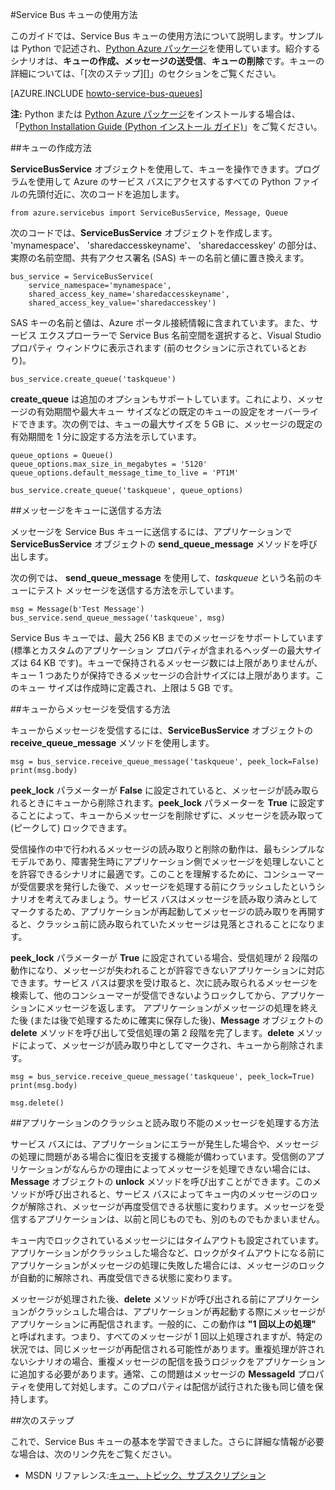 <properties 
	pageTitle="Service Bus キューの使用方法 (Python) - Azure" 
	description="Python から Azure Service Bus キューを使用する方法を説明します。" 
	services="service-bus" 
	documentationCenter="python" 
	authors="huguesv" 
	manager="timlt" 
	editor=""/>

<tags 
	ms.service="service-bus" 
	ms.workload="tbd" 
	ms.tgt_pltfrm="na" 
	ms.devlang="python" 
	ms.topic="article" 
	ms.date="02/10/2015" 
	ms.author="huvalo"/>




#Service Bus キューの使用方法

このガイドでは、Service Bus キューの使用方法について説明します。サンプルは Python で記述され、[Python Azure パッケージ][]を使用しています。紹介するシナリオは、**キューの作成、メッセージの送受信**、**キューの削除**です。キューの詳細については、「[次のステップ][]」のセクションをご覧ください。

[AZURE.INCLUDE [howto-service-bus-queues](../includes/howto-service-bus-queues.md)]

**注:** Python または [Python Azure パッケージ][]をインストールする場合は、「[Python Installation Guide (Python インストール ガイド)](python-how-to-install.md)」をご覧ください。


##キューの作成方法

**ServiceBusService** オブジェクトを使用して、キューを操作できます。プログラムを使用して Azure のサービス バスにアクセスするすべての Python ファイルの先頭付近に、次のコードを追加します。

	from azure.servicebus import ServiceBusService, Message, Queue

次のコードでは、**ServiceBusService** オブジェクトを作成します。 'mynamespace'、 'sharedaccesskeyname'、 'sharedaccesskey' の部分は、実際の名前空間、共有アクセス署名 (SAS) キーの名前と値に置き換えます。

	bus_service = ServiceBusService(
		service_namespace='mynamespace',
		shared_access_key_name='sharedaccesskeyname',
		shared_access_key_value='sharedaccesskey')

SAS キーの名前と値は、Azure ポータル接続情報に含まれています。また、サービス エクスプローラーで Service Bus 名前空間を選択すると、Visual Studio プロパティ ウィンドウに表示されます (前のセクションに示されているとおり)。

	bus_service.create_queue('taskqueue')

**create_queue** は追加のオプションもサポートしています。これにより、メッセージの有効期間や最大キュー サイズなどの既定のキューの設定をオーバーライドできます。次の例では、キューの最大サイズを 5 GB に、メッセージの既定の有効期間を 1 分に設定する方法を示しています。

	queue_options = Queue()
	queue_options.max_size_in_megabytes = '5120'
	queue_options.default_message_time_to_live = 'PT1M'

	bus_service.create_queue('taskqueue', queue_options)

##メッセージをキューに送信する方法

メッセージを Service Bus キューに送信するには、アプリケーションで **ServiceBusService** オブジェクトの **send\_queue\_message** メソッドを呼び出します。

次の例では、 **send\_queue\_message** を使用して、*taskqueue* という名前のキューにテスト メッセージを送信する方法を示しています。

	msg = Message(b'Test Message')
	bus_service.send_queue_message('taskqueue', msg)

Service Bus キューでは、最大 256 KB までのメッセージをサポートしています (標準とカスタムのアプリケーション プロパティが含まれるヘッダーの最大サイズは 64 KB です)。キューで保持されるメッセージ数には上限がありませんが、キュー 1 つあたりが保持できるメッセージの合計サイズには上限があります。このキュー サイズは作成時に定義され、上限は 5 GB です。

##キューからメッセージを受信する方法

キューからメッセージを受信するには、**ServiceBusService** オブジェクトの **receive\_queue\_message** メソッドを使用します。

	msg = bus_service.receive_queue_message('taskqueue', peek_lock=False)
	print(msg.body)

**peek\_lock** パラメーターが **False** に設定されていると、メッセージが読み取られるときにキューから削除されます。**peek\_lock** パラメーターを **True** に設定することによって、キューからメッセージを削除せずに、メッセージを読み取って (ピークして) ロックできます。

受信操作の中で行われるメッセージの読み取りと削除の動作は、最もシンプルなモデルであり、障害発生時にアプリケーション側でメッセージを処理しないことを許容できるシナリオに最適です。このことを理解するために、コンシューマーが受信要求を発行した後で、メッセージを処理する前にクラッシュしたというシナリオを考えてみましょう。サービス バスはメッセージを読み取り済みとしてマークするため、アプリケーションが再起動してメッセージの読み取りを再開すると、クラッシュ前に読み取られていたメッセージは見落とされることになります。


**peek\_lock** パラメーターが **True** に設定されている場合、受信処理が 2 段階の動作になり、メッセージが失われることが許容できないアプリケーションに対応できます。サービス バスは要求を受け取ると、次に読み取られるメッセージを検索して、他のコンシューマーが受信できないようロックしてから、アプリケーションにメッセージを返します。
アプリケーションがメッセージの処理を終えた後 (または後で処理するために確実に保存した後)、**Message** オブジェクトの **delete** メソッドを呼び出して受信処理の第 2 段階を完了します。**delete** メソッドによって、メッセージが読み取り中としてマークされ、キューから削除されます。

	msg = bus_service.receive_queue_message('taskqueue', peek_lock=True)
	print(msg.body)

	msg.delete()

##アプリケーションのクラッシュと読み取り不能のメッセージを処理する方法

サービス バスには、アプリケーションにエラーが発生した場合や、メッセージの処理に問題がある場合に復旧を支援する機能が備わっています。受信側のアプリケーションがなんらかの理由によってメッセージを処理できない場合には、**Message** オブジェクトの **unlock** メソッドを呼び出すことができます。このメソッドが呼び出されると、サービス バスによってキュー内のメッセージのロックが解除され、メッセージが再度受信できる状態に変わります。メッセージを受信するアプリケーションは、以前と同じものでも、別のものでもかまいません。

キュー内でロックされているメッセージにはタイムアウトも設定されています。アプリケーションがクラッシュした場合など、ロックがタイムアウトになる前にアプリケーションがメッセージの処理に失敗した場合には、メッセージのロックが自動的に解除され、再度受信できる状態に変わります。

メッセージが処理された後、**delete** メソッドが呼び出される前にアプリケーションがクラッシュした場合は、アプリケーションが再起動する際にメッセージがアプリケーションに再配信されます。一般的に、この動作は **"1 回以上の処理"** と呼ばれます。つまり、すべてのメッセージが 1 回以上処理されますが、特定の状況では、同じメッセージが再配信される可能性があります。重複処理が許されないシナリオの場合、重複メッセージの配信を扱うロジックをアプリケーションに追加する必要があります。通常、この問題はメッセージの **MessageId** プロパティを使用して対処します。このプロパティは配信が試行された後も同じ値を保持します。

##次のステップ

これで、Service Bus キューの基本を学習できました。さらに詳細な情報が必要な場合は、次のリンク先をご覧ください。

-   MSDN リファレンス:[キュー、トピック、サブスクリプション][]

[Azure 管理ポータル]: http://manage.windowsazure.com
[Python Azure パッケージ]: https://pypi.python.org/pypi/azure  
[キュー、トピック、サブスクリプション]: http://msdn.microsoft.com/library/windowsazure/hh367516.aspx

<!--HONumber=47-->
